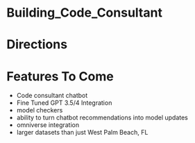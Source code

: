 # Building_Code_Consultant

# Directions

# Features To Come
* Code consultant chatbot
* Fine Tuned GPT 3.5/4 Integration
* model checkers
* ability to turn chatbot recommendations into model updates
* omniverse integration
* larger datasets than just West Palm Beach, FL

